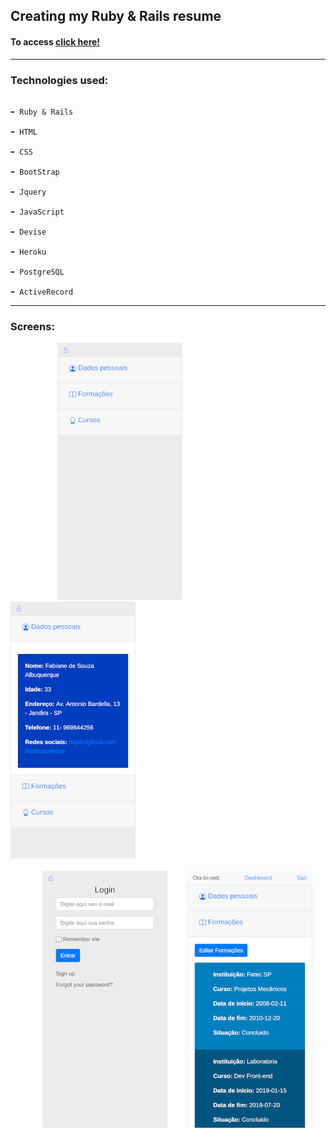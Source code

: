 
## Creating my Ruby & Rails resume

#### To access [click here!](https://curriculo-fabi.herokuapp.com/)
 
<hr>

### Technologies used: 

```

➡️ Ruby & Rails

➡️ HTML

➡️ CSS

➡️ BootStrap

➡️ Jquery

➡️ JavaScript

➡️ Devise

➡️ Heroku

➡️ PostgreSQL

➡️ ActiveRecord

```
<hr>

### Screens:

&nbsp;&nbsp;&nbsp;&nbsp;&nbsp;&nbsp;&nbsp;&nbsp;&nbsp;&nbsp;&nbsp;&nbsp;&nbsp;&nbsp;&nbsp;&nbsp;&nbsp;&nbsp; ![Login](images/1.jpeg) &#160;&#160;&#160;&#160;&#160;&#160;
![Login](images/2.jpeg) <br><br>
&nbsp;&nbsp;&nbsp;&nbsp;&nbsp;&nbsp;&nbsp;&nbsp;&nbsp;&nbsp;&nbsp;&nbsp; ![Login](images/3.jpeg) &#160;&#160;&#160;&#160;&#160;&#160;
![Login](images/4.jpeg)
